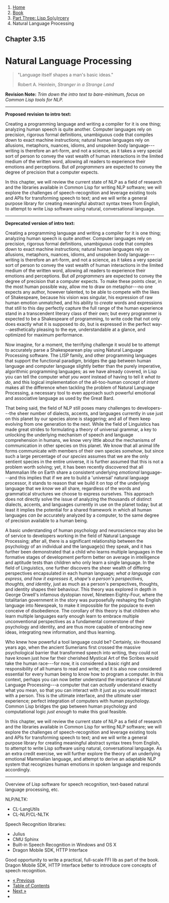 <ol class="breadcrumb">
  <li><a href="/">Home</a></li>
  <li><a href="/book/">Book</a></li>
  <li><a href="/book/3-0-0-overview/">Part Three: Lisp So(u)rcery</a></li>
  <li class="active">Natural Language Processing</li>
</ol>

## Chapter 3.15

# Natural Language Processing

> "Language itself shapes a man's basic ideas."
> <footer>Robert A. Heinlein, <em>Stranger in a Strange Land</em></footer>

**Revision Note:** *Trim down the intro text to bare-minimum, focus on Common Lisp tools for NLP.*

---

**Proposed revision to intro text:**

Creating a programming language and writing a compiler for it is one thing; analyzing human speech is quite another.  Computer languages rely on precision, rigorous formal definitions, unambiguous code that compiles down to exact machine instructions; natural human languages rely on allusions, metaphors, nuances, idioms, and unspoken body language---writing is therefore an art-form, and not a science, as it takes a very special sort of person to convey the vast wealth of human interactions in the limited medium of the written word, allowing all readers to experience their emotions and perceptions.  But *all programmers* are expected to convey the degree of precision that a computer expects.

In this chapter, we will review the current state of NLP as a field of research and the libraries available in Common Lisp for writing NLP software; we will explore the challenges of speech-recognition and leverage existing tools and APIs for transforming speech to text; and we will write a general purpose library for creating meaningful abstract syntax trees from English, to attempt to write Lisp software using natural, conversational language.

---

**Deprecated version of intro text:**

Creating a programming language and writing a compiler for it is one thing; analyzing human speech is quite another.  Computer languages rely on precision, rigorous formal definitions, unambiguous code that compiles down to exact machine instructions; natural human languages rely on allusions, metaphors, nuances, idioms, and unspoken body language---writing is therefore an art-form, and not a science, as it takes a very special sort of person to convey the vast wealth of human interactions in the limited medium of the written word, allowing all readers to experience their emotions and perceptions.  But *all programmers* are expected to convey the degree of precision that a computer expects.  To make these points clear, in the most human possible way, allow me to draw on metaphor---no one expects any author, however talented, to be able to compete with the likes of Shakespeare, because his vision was singular, his expression of raw human emotion unmatched, and his ability to *create* words and expressions that still to this day perfectly capture the full range of the human experience stand in a transcendent literary class of their own; but every programmer is expected to be a Shakespeare of programming, to write code that not only does exactly what it is supposed to do, but is expressed in the perfect way---aesthetically pleasing to the eye, understandable at a glance, and optimized for maximum performance.

Now imagine, for a moment, the terrifying challenge it would be to attempt to accurately parse a Shakespearean play using Natural Language Processing software.  The LISP family, and other programming languages that support the functional paradigm, bridges the gap between human language and computer language slightly better than the purely imperative, algorithmic programming languages; as we have already covered, in Lisp you can tell the computer *what you want* instead of having to tell it *what to do*, and this logical implementation of the all-too-human concept of *intent* makes all the difference when tackling the problem of Natural Language Processing, a necessary tool to even approach such powerful emotional and associative language as used by the Great Bard.

That being said, the field of NLP still poses many challenges to developers---the sheer number of dialects, accents, and languages currently in use just on this planet by our species alone is staggering; and all of them keep evolving from one generation to the next.  While the field of Linguistics has made great strides to formulating a theory of universal grammar, a key to unlocking the underlying mechanism of speech and language comprehension in humans, we know very little about the mechanisms of communication in other species on this planet.  We know that all animal life forms communicate with members of their own species *somehow*, but since such a large percentage of *our species* assumes that we are the only sentient species in the entire universe, it is further assumed that this is not a problem worth solving; yet, it has been recently discovered that all Mammalian life on Earth share a consistent underlying *emotional* language---and this implies that if we are to build a 'universal' natural language processor, it stands to reason that we build it on top of the underlying language that we *know* we all share, regardless of the words and grammatical structures we choose to express ourselves.  This approach does not directly solve the issue of analyzing the thousands of distinct dialects, accents, and languages currently in use on the planet today; but at least it implies the potential for a shared framework in which all human languages *can be* accurately analyzed by a computer, to the same degree of precision available to a human being.

A basic understanding of human psychology and neuroscience may also be of service to developers working in the field of Natural Language Processing; after all, there is a significant relationship between the psychology of an individual and the language(s) they speak, and it has further been demonstrated that a child who learns multiple languages in the formative stages of development perform better on average in intelligence and aptitude tests than children who only learn a single language.  In the field of Linguistics, one further discovers the sheer wealth of differing perspectives encapsulated in each human language; *what a language can express, and how it expresses it, shape's a person's perspectives, thoughts, and identity*, just as much as a person's perspectives, thoughts, and identity shapes their behaviour.  This theory was explored in depth in George Orwell's infamous dystopian novel, Nineteen Eighty-Four, where the totalitarian government in the story was purposefully reshaping the English language into Newspeak, to make it impossible for the populace to even conceive of disobedience.  The corollary of this theory is that children who learn multiple languages early enough learn to embrace multiple unconventional perspectives as a fundamental cornerstone of their psychology and identity, and are thus more capable of embracing new ideas, integrating new information, and thus learning.

Who knew how powerful a tool language could be?  Certainly, six-thousand years ago, when the ancient Sumerians first crossed the massive psychological barrier that transformed speech into writing, they could not have known just how far their cherished Mystical Art of the Scribes would take the human race---for now, it is considered a basic right and responsibility of all humans to read and write; and it is also now considered essential for every human being to know how to program a computer.  In this context, perhaps you can now better understand the importance of Natural Language Processing---a computer that can *actually* understand exactly what you mean, so that you can interact with it just as you would interact with a person.  This is the ultimate interface, and the ultimate user experience; perfect integration of computers with human psychology.  Common Lisp bridges the gap between human psychology and computational logic *just enough* to make this goal feasible.

In this chapter, we will review the current state of NLP as a field of research and the libraries available in Common Lisp for writing NLP software; we will explore the challenges of speech-recognition and leverage existing tools and APIs for transforming speech to text; and we will write a general purpose library for creating meaningful abstract syntax trees from English, to attempt to write Lisp software using natural, conversational language.  As an extra credit exercise, we will further explore the theory of an underlying emotional Mammalian language, and attempt to derive an adaptable NLP system that recognizes human emotions in spoken language and responds accordingly.

---

Overview of Lisp software for speech recognition, text-based natural language processing, etc.

NLP/NLTK:

* CL-LangUtils
* CL-NLP/CL-NLTK

Speech Recognition libraries:

* Julius
* CMU Sphinx
* Built-in Speech Recognition in Windows and OS X
* Dragon Mobile SDK, HTTP Interface

Good opportunity to write a practical, full-scale FFI lib as part of the book.  Dragon Mobile SDK, HTTP Interface better to introduce core concepts of speech recognition.


<ul class="pager">
  <li class="previous"><a href="/book/3-14-0-quantum-computing/">&laquo; Previous</a></li>
  <li><a href="/book/">Table of Contents</a></li>
  <li class="next"><a href="/book/3-16-0-ai/">Next &raquo;</a><li>
</ul>
